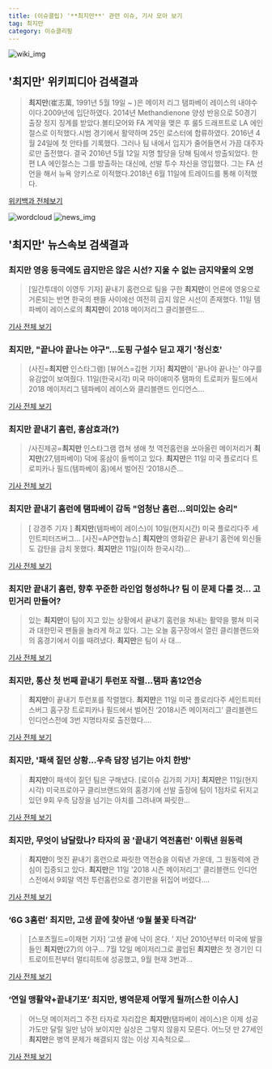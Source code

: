 ```yaml
---
title: (이슈클립) '**최지만**' 관련 이슈, 기사 모아 보기
tag: 최지만
category: 이슈클리핑
---
```

![wiki_img](https://user-images.githubusercontent.com/42597476/44503234-41136a80-a6d0-11e8-9071-6fc6418eafe4.png)
## **'**최지만**'** 위키피디아 검색결과
>**최지만**(崔志萬, 1991년 5월 19일 ~ )은 메이저 리그 탬파베이 레이스의 내야수이다.2009년에 입단하였다. 2014년 Methandienone 양성 반응으로 50경기 출장 정지 징계를 받았다.볼티모어와 FA 계약을 맺은 후 룰5 드래프트로 LA 에인절스로 이적했다.시범 경기에서 활약하며 25인 로스터에 합류하였다. 2016년 4월 24일에 첫 안타를 기록했다. 그러나 팀 내에서 입지가 줄어들면서 가끔 대주자로만 출전했다. 결국 2016년 5월 12일 지명 할당을 당해 팀에서 방출되었다. 한편 LA 에인절스는 그를 방출하는 대신에, 선발 투수 챠신을 영입했다. 그는 FA 선언을 해서 뉴욕 양키스로 이적했다.2018년 6월 11일에 트레이드를 통해 이적했다.

<a href="https://ko.wikipedia.org/wiki/최지만" target="_blank">위키백과 전체보기</a>

![wordcloud](https://s3.ap-northeast-2.amazonaws.com/lyrics101-wordcloud/2018-09-11-1536659710.png)
![news_img](https://user-images.githubusercontent.com/42597476/44507050-1206f400-a6e4-11e8-8d98-7ffbfebb353f.png)
## **'**최지만**'** 뉴스속보 검색결과
### **최지만** 영웅 등극에도 곱지만은 않은 시선? 지울 수 없는 금지약물의 오명

>[일간투데이 이영두 기자] 끝내기 홈런으로 팀을 구한 **최지만**이 언론에 영웅으로 거론되는 반면 한국의 팬들 사이에선 여전히 곱지 않은 시선이 존재했다. 11일 템파베이 레이스로의 **최지만**이 2018 메이저리그 클리블랜드...

<a href="http://www.dtoday.co.kr/news/articleView.html?idxno=278301" target="_blank">기사 전체 보기</a>

### **최지만**, "끝나야 끝나는 야구"…도핑 구설수 딛고 재기 '청신호'

>(사진=**최지만** 인스타그램) [뷰어스=김현 기자] **최지만**이 '끝나야 끝나는' 야구를 유감없이 보여줬다. 11일(한국시각) 미국 마이애미주 탬파의 트로피카 필드에서 2018 메이저리그 템파베이 레이스와 클리블랜드 인디언스...

<a href="http://viewers.heraldcorp.com/news/articleView.html?idxno=19492" target="_blank">기사 전체 보기</a>

### **최지만** 끝내기 홈런, 홍삼효과(?)

>/사진제공=**최지만** 인스타그램 캡쳐 생애 첫 역전홈런을 쏘아올린 메이저리거 **최지만**(27,템파베이) 덕에 홍삼이 들썩이고 있다. **최지만**은 11일 미국 플로리다 트로피카나 필드(템파베이 홈)에서 벌어진 ‘2018시즌...

<a href="http://star.mt.co.kr/stview.php?no=2018091117044715189" target="_blank">기사 전체 보기</a>

### **최지만** 끝내기 홈런에 탬파베이 감독 "엄청난 홈런…의미있는 승리"

>[ 강경주 기자 ] **최지만**(템파베이 레이스)이 10일(현지시간) 미국 플로리다주 세인트피터즈버그... [사진=AP연합뉴스] **최지만**의 영화같은 끝내기 홈런에 외신들도 감탄을 금치 못했다. **최지만**은 11일(이하 한국시각)...

<a href="http://news.hankyung.com/article/201809113492H" target="_blank">기사 전체 보기</a>

### **최지만** 끝내기 홈런, 향후 꾸준한 라인업 형성하나? 팀 이 문제 다룰 것... 고민거리 만들어?

>있는 **최지만**이 팀이 지고 있는 상황에서 끝내기 홈런을 쳐내는 활약을 펼쳐 미국과 대한민국 팬들을 놀라게 하고 있다.    그는 오늘 홈구장에서 열린 클리블랜드와의 홈경기에서 이를 때려냈다.    **최지만**은 팀이 사 대...

<a href="http://www.ksilbo.co.kr/news/articleView.html?idxno=659094" target="_blank">기사 전체 보기</a>

### **최지만**, 통산 첫 번째 끝내기 투런포 작렬...탬파 홈12연승

>**최지만**이 끝내기 투런포를 작렬했다.   **최지만**은 11일 미국 플로리다주 세인트피터스버그 홈구장 트로피카나 필드에서 벌어진 ‘2018시즌 메이저리그’ 클리블랜드 인디언스전에 3번 지명타자로 출전했다....

<a href="http://www.osen.co.kr/article/G1110986773" target="_blank">기사 전체 보기</a>

### **최지만**, '패색 짙던 상황...우측 담장 넘기는 아치 한방'

>**최지만**이 패색이 짙던 팀은 구해냈다. [로이슈 김가희 기자] **최지만**은 11일(현지시각) 미국프로야구 클리브랜드와의 홈경기에 선발 출장에 팀이 1점차로 뒤지고 있던 9회 우측 담장을 넘기는 아치를 그려내며 짜릿한...

<a href="http://www.lawissue.co.kr/view.php?ud=2018091112554222422d12411ff9_12" target="_blank">기사 전체 보기</a>

### **최지만**, 무엇이 남달랐나? 타자의 꿈 '끝내기 역전홈런' 이뤄낸 원동력

>**최지만**이 멋진 끝내기 홈런으로 짜릿한 역전승을 이뤄낸 가운데, 그 원동력에 관심이 집중되고 있다. **최지만**은 11일 '2018 시즌 메이저리그' 클리블랜드 인디언스전에서 9회말 역전 투런홈런으로 경기판을 뒤집어 버렸다....

<a href="http://www.gukjenews.com/news/articleView.html?idxno=989733" target="_blank">기사 전체 보기</a>

### ‘6G 3홈런’ **최지만**, 고생 끝에 찾아낸 ‘9월 불꽃 타격감’

>[스포츠월드=이재현 기자] ‘고생 끝에 낙이 온다. ’ 지난 2010년부터 미국에 발을 들인 **최지만**(27)의 야구... 7월 12일 메이저리그로 콜업된 **최지만**은 첫 경기인 디트로이트전부터 멀티히트에 성공했고, 9월 현재 3번과...

<a href="http://www.sportsworldi.com/content/html/2018/09/11/20180911669049.html" target="_blank">기사 전체 보기</a>

### ‘연일 맹활약+끝내기포’ **최지만**, 병역문제 어떻게 될까[스한 이슈人]

>어느덧 메이저리그 주전 타자로 자리잡은 **최지만**(탬파베이 레이스)은 이제 성공가도만 달릴 일만 남아 보이지만 실상은 그렇지 않을지 모른다. 어느덧 만 27세인 **최지만**은 병역 문제가 해결되지 않는 이상 지속적으로...

<a href="http://sports.hankooki.com/lpage/mlb/201809/sp2018091115231695810.htm" target="_blank">기사 전체 보기</a>


